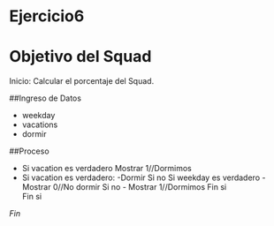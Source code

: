 # Ejercicio6

# Objetivo del Squad

Inicio: Calcular el porcentaje del Squad.

##Ingreso de Datos
- weekday
- vacations
- dormir

##Proceso
- Si vacation es verdadero
    Mostrar 1//Dormimos
- Si vacation es verdadero:
        -Dormir
    Si no
        Si weekday es verdadero
            - Mostrar 0//No dormir 
        Si no 
            - Mostrar 1//Dormimos
    Fin si        
Fin si
            
*Fin*
